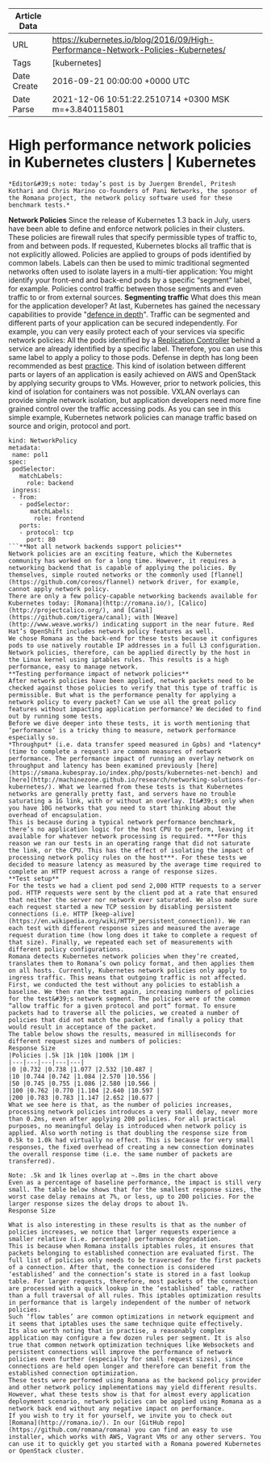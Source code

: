 |             Article Data             ||
| ----------------- | ----------------- |
| URL               | https://kubernetes.io/blog/2016/09/High-Performance-Network-Policies-Kubernetes/        |
| Tags              | [kubernetes]       |
| Date Create       | 2016-09-21 00:00:00 &#43;0000 UTC |
| Date Parse        | 2021-12-06 10:51:22.2510714 &#43;0300 MSK m=&#43;3.840115801  |

#  High performance network policies in Kubernetes clusters  | Kubernetes

	
	
	
	
	*Editor&#39;s note: today’s post is by Juergen Brendel, Pritesh Kothari and Chris Marino co-founders of Pani Networks, the sponsor of the Romana project, the network policy software used for these benchmark tests.*
**Network Policies**
Since the release of Kubernetes 1.3 back in July, users have been able to define and enforce network policies in their clusters. These policies are firewall rules that specify permissible types of traffic to, from and between pods. If requested, Kubernetes blocks all traffic that is not explicitly allowed. Policies are applied to groups of pods identified by common labels. Labels can then be used to mimic traditional segmented networks often used to isolate layers in a multi-tier application: You might identify your front-end and back-end pods by a specific “segment” label, for example. Policies control traffic between those segments and even traffic to or from external sources.
**Segmenting traffic**
What does this mean for the application developer? At last, Kubernetes has gained the necessary capabilities to provide &#34;[defence in depth](https://en.wikipedia.org/wiki/Defense_in_depth_(computing))&#34;. Traffic can be segmented and different parts of your application can be secured independently. For example, you can very easily protect each of your services via specific network policies: All the pods identified by a [Replication Controller](/docs/user-guide/replication-controller/) behind a service are already identified by a specific label. Therefore, you can use this same label to apply a policy to those pods.
Defense in depth has long been recommended as best [practice](https://kubernetes.io/blog/2016/08/security-best-practices-kubernetes-deployment). This kind of isolation between different parts or layers of an application is easily achieved on AWS and OpenStack by applying security groups to VMs.
However, prior to network policies, this kind of isolation for containers was not possible. VXLAN overlays can provide simple network isolation, but application developers need more fine grained control over the traffic accessing pods. As you can see in this simple example, Kubernetes network policies can manage traffic based on source and origin, protocol and port.
```apiVersion: extensions/v1beta1  
kind: NetworkPolicy  
metadata:  
 name: pol1  
spec:  
 podSelector:  
   matchLabels:  
     role: backend  
 ingress:  
 - from:  
   - podSelector:  
      matchLabels:  
       role: frontend  
   ports:  
   - protocol: tcp  
     port: 80
```**Not all network backends support policies**
Network policies are an exciting feature, which the Kubernetes community has worked on for a long time. However, it requires a networking backend that is capable of applying the policies. By themselves, simple routed networks or the commonly used [flannel](https://github.com/coreos/flannel) network driver, for example, cannot apply network policy.
There are only a few policy-capable networking backends available for Kubernetes today: [Romana](http://romana.io/), [Calico](http://projectcalico.org/), and [Canal](https://github.com/tigera/canal); with [Weave](http://www.weave.works/) indicating support in the near future. Red Hat’s OpenShift includes network policy features as well.
We chose Romana as the back-end for these tests because it configures pods to use natively routable IP addresses in a full L3 configuration. Network policies, therefore, can be applied directly by the host in the Linux kernel using iptables rules. This results is a high performance, easy to manage network.
**Testing performance impact of network policies**
After network policies have been applied, network packets need to be checked against those policies to verify that this type of traffic is permissible. But what is the performance penalty for applying a network policy to every packet? Can we use all the great policy features without impacting application performance? We decided to find out by running some tests.
Before we dive deeper into these tests, it is worth mentioning that ‘performance’ is a tricky thing to measure, network performance especially so.
*Throughput* (i.e. data transfer speed measured in Gpbs) and *latency* (time to complete a request) are common measures of network performance. The performance impact of running an overlay network on throughput and latency has been examined previously [here](https://smana.kubespray.io/index.php/posts/kubernetes-net-bench) and [here](http://machinezone.github.io/research/networking-solutions-for-kubernetes/). What we learned from these tests is that Kubernetes networks are generally pretty fast, and servers have no trouble saturating a 1G link, with or without an overlay. It&#39;s only when you have 10G networks that you need to start thinking about the overhead of encapsulation.
This is because during a typical network performance benchmark, there’s no application logic for the host CPU to perform, leaving it available for whatever network processing is required. ***For this reason we ran our tests in an operating range that did not saturate the link, or the CPU. This has the effect of isolating the impact of processing network policy rules on the host***. For these tests we decided to measure latency as measured by the average time required to complete an HTTP request across a range of response sizes.
**Test setup**
For the tests we had a client pod send 2,000 HTTP requests to a server pod. HTTP requests were sent by the client pod at a rate that ensured that neither the server nor network ever saturated. We also made sure each request started a new TCP session by disabling persistent connections (i.e. HTTP [keep-alive](https://en.wikipedia.org/wiki/HTTP_persistent_connection)). We ran each test with different response sizes and measured the average request duration time (how long does it take to complete a request of that size). Finally, we repeated each set of measurements with different policy configurations.
Romana detects Kubernetes network policies when they’re created, translates them to Romana’s own policy format, and then applies them on all hosts. Currently, Kubernetes network policies only apply to ingress traffic. This means that outgoing traffic is not affected.
First, we conducted the test without any policies to establish a baseline. We then ran the test again, increasing numbers of policies for the test&#39;s network segment. The policies were of the common “allow traffic for a given protocol and port” format. To ensure packets had to traverse all the policies, we created a number of policies that did not match the packet, and finally a policy that would result in acceptance of the packet.
The table below shows the results, measured in milliseconds for different request sizes and numbers of policies:
Response Size
|Policies |.5k |1k |10k |100k |1M |
|---|---|---|---|---|
|0 |0.732 |0.738 |1.077 |2.532 |10.487 |
|10 |0.744 |0.742 |1.084 |2.570 |10.556 |
|50 |0.745 |0.755 |1.086 |2.580 |10.566 |
|100 |0.762 |0.770 |1.104 |2.640 |10.597 |
|200 |0.783 |0.783 |1.147 |2.652 |10.677 |
What we see here is that, as the number of policies increases, processing network policies introduces a very small delay, never more than 0.2ms, even after applying 200 policies. For all practical purposes, no meaningful delay is introduced when network policy is applied. Also worth noting is that doubling the response size from 0.5k to 1.0k had virtually no effect. This is because for very small responses, the fixed overhead of creating a new connection dominates the overall response time (i.e. the same number of packets are transferred).

Note: .5k and 1k lines overlap at ~.8ms in the chart above
Even as a percentage of baseline performance, the impact is still very small. The table below shows that for the smallest response sizes, the worst case delay remains at 7%, or less, up to 200 policies. For the larger response sizes the delay drops to about 1%.
Response Size

What is also interesting in these results is that as the number of policies increases, we notice that larger requests experience a smaller relative (i.e. percentage) performance degradation.
This is because when Romana installs iptables rules, it ensures that packets belonging to established connection are evaluated first. The full list of policies only needs to be traversed for the first packets of a connection. After that, the connection is considered ‘established’ and the connection’s state is stored in a fast lookup table. For larger requests, therefore, most packets of the connection are processed with a quick lookup in the ‘established’ table, rather than a full traversal of all rules. This iptables optimization results in performance that is largely independent of the number of network policies.
Such ‘flow tables’ are common optimizations in network equipment and it seems that iptables uses the same technique quite effectively.
Its also worth noting that in practise, a reasonably complex application may configure a few dozen rules per segment. It is also true that common network optimization techniques like Websockets and persistent connections will improve the performance of network policies even further (especially for small request sizes), since connections are held open longer and therefore can benefit from the established connection optimization.
These tests were performed using Romana as the backend policy provider and other network policy implementations may yield different results. However, what these tests show is that for almost every application deployment scenario, network policies can be applied using Romana as a network back end without any negative impact on performance.
If you wish to try it for yourself, we invite you to check out [Romana](http://romana.io/). In our [GitHub repo](https://github.com/romana/romana) you can find an easy to use installer, which works with AWS, Vagrant VMs or any other servers. You can use it to quickly get you started with a Romana powered Kubernetes or OpenStack cluster.


	

	


